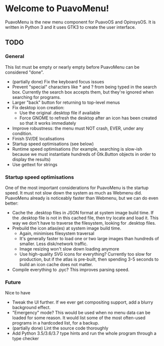 # Welcome to PuavoMenu!

PuavoMenu is the new menu component for PuavoOS and OpinsysOS. It is written in Python 3 and it uses GTK3 to create the user interface.

## TODO

### General
This list must be empty or nearly empty before PuavoMenu can be considered "done".

* (partially done) Fix the keyboard focus issues
* Prevent "special" characters like * and ? from being typed in the search box. Currently the search box accepts them, but they're ignored when searching for programs.
* Larger "back" button for returning to top-level menus
* Fix desktop icon creation:
    * Use the original .desktop file if available
    * Force GNOME to refresh the desktop after an icon has been created so that it works immediately
* Improve robustness: the menu must NOT crash, EVER, under any condition.
* Finish SV/DE localisations
* Startup speed optimisations (see below)
* Runtime speed optimisations (for example, searching is slow-ish because we must instantiate hundreds of Gtk.Button objects in order to display the results)
* Use gettext for strings

### Startup speed optimisations

One of the most important considerations for PuavoMenu is the startup speed. It must not slow down the system as much as Webmenu did. PuavoMenu already is noticeably faster than Webmenu, but we can do even better:

* Cache the .desktop files in JSON format at system image build time. If the .desktop file is not in this cached file, then try locate and load it. This way we don't have to traverse the filesystem, looking for .desktop files.
* Prebuild the icon atlas(es) at system image build time.
    * Again, minimises filesystem traversal
    * It's generally faster to load one or two large images than hundreds of smaller. Less disk/network traffic.
    * Image resizing won't slow down loading anymore
    * Use high-quality SVG icons for everything? Currently too slow for production, but if the atlas is pre-built, then spending 3-5 seconds to build an icon cache does not matter.
* Compile everything to .pyc? This improves parsing speed.

### Future

Nice to have

* Tweak the UI further. If we ever get compositing support, add a blurry background effect.
* "Emergency" mode? This would be used when no menu data can be loaded for some reason. It would list some of the most often-used programs in a hardcoded list, for a backup.
* (partially done) Lint the source code thoroughly
* Add Python 3.5/3.6/3.7 type hints and run the whole program through a type checker
